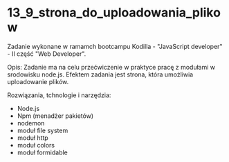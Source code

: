 # 13_9_strona_do_uploadowania_plikow

Zadanie wykonane w ramamch bootcampu Kodilla - "JavaScript developer" - II część "Web Developer".

Opis: Zadanie ma na celu przećwiczenie w praktyce pracę z modułami w srodowisku node.js. Efektem zadania jest strona, która 
umożliwia uploadowanie plików.

Rozwiązania, tchnologie i narzędzia:
- Node.js
- Npm (menadżer pakietów)
- nodemon
- moduł file system
- moduł http
- moduł colors
- moduł formidable
